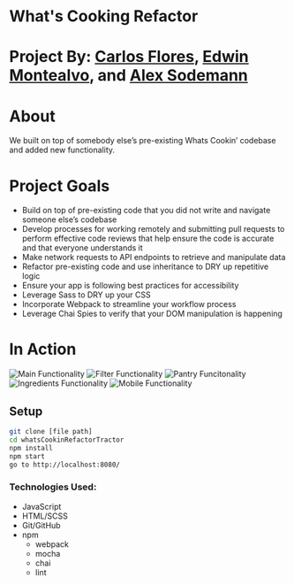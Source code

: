 # What's Cooking Refactor

# Project By: [Carlos Flores](https://github.com/carflor), [Edwin Montealvo](https://github.com/emontealvo), and [Alex Sodemann](https://github.com/asodemann18)

# About
We built on top of somebody else’s pre-existing Whats Cookin’ codebase and added new functionality.

# Project Goals
* Build on top of pre-existing code that you did not write and navigate someone else’s codebase
* Develop processes for working remotely and submitting pull requests to perform effective code reviews that help ensure the code is accurate and that everyone understands it
* Make network requests to API endpoints to retrieve and manipulate data
* Refactor pre-existing code and use inheritance to DRY up repetitive logic
* Ensure your app is following best practices for accessibility
* Leverage Sass to DRY up your CSS
* Incorporate Webpack to streamline your workflow process
* Leverage Chai Spies to verify that your DOM manipulation is happening

# In Action
![Main Functionality](https://github.com/carflor/whatsCookingRefactor/blob/master/src/images/2020-06-02%2016.05.37.gif)
![Filter Functionality](https://github.com/carflor/whatsCookingRefactor/blob/master/src/images/filtering.gif)
![Pantry Funcitonality](https://github.com/carflor/whatsCookingRefactor/blob/master/src/images/post.gif)
![Ingredients Functionality](https://github.com/carflor/whatsCookingRefactor/blob/master/src/images/instructions.gif)
![Mobile Functionality](https://github.com/carflor/whatsCookingRefactor/blob/master/src/images/mobile.gif)

## Setup
```bash
git clone [file path]
cd whatsCookinRefactorTractor
npm install
npm start
go to http://localhost:8080/
```
### Technologies Used:
* JavaScript
* HTML/SCSS
* Git/GitHub
* npm
  * webpack
  * mocha
  * chai
  * lint
